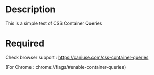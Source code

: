 # Description

This is a simple test of CSS Container Queries

# Required

Check browser support : https://caniuse.com/css-container-queries  

(For Chrome : chrome://flags/#enable-container-queries)
